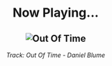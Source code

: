 <div align="center"> 
<h1>Now Playing...</h1>

![Out Of Time](https://i.scdn.co/image/ab67616d00001e02de0bbebd87db157382e1399d)
--
_<p>Track: Out Of Time - Daniel Blume </p>_
</div>
